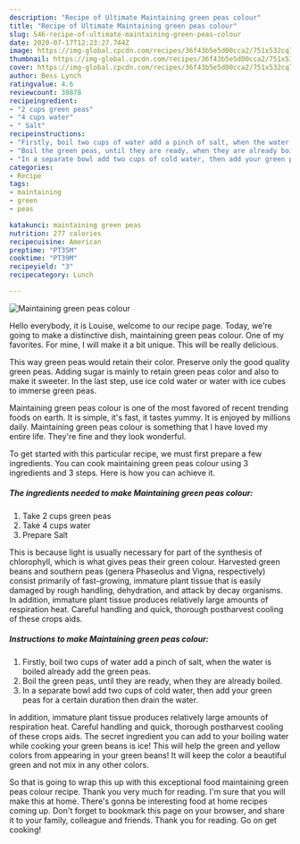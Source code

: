 ```yaml
---
description: "Recipe of Ultimate Maintaining green peas colour"
title: "Recipe of Ultimate Maintaining green peas colour"
slug: 546-recipe-of-ultimate-maintaining-green-peas-colour
date: 2020-07-17T12:23:27.744Z
image: https://img-global.cpcdn.com/recipes/36f43b5e5d00cca2/751x532cq70/maintaining-green-peas-colour-recipe-main-photo.jpg
thumbnail: https://img-global.cpcdn.com/recipes/36f43b5e5d00cca2/751x532cq70/maintaining-green-peas-colour-recipe-main-photo.jpg
cover: https://img-global.cpcdn.com/recipes/36f43b5e5d00cca2/751x532cq70/maintaining-green-peas-colour-recipe-main-photo.jpg
author: Bess Lynch
ratingvalue: 4.6
reviewcount: 30878
recipeingredient:
- "2 cups green peas"
- "4 cups water"
- " Salt"
recipeinstructions:
- "Firstly, boil two cups of water add a pinch of salt, when the water is boiled already add the green peas."
- "Boil the green peas, until they are ready, when they are already boiled."
- "In a separate bowl add two cups of cold water, then add your green peas for a certain duration then drain the water."
categories:
- Recipe
tags:
- maintaining
- green
- peas

katakunci: maintaining green peas 
nutrition: 277 calories
recipecuisine: American
preptime: "PT35M"
cooktime: "PT39M"
recipeyield: "3"
recipecategory: Lunch

---
```



![Maintaining green peas colour](https://img-global.cpcdn.com/recipes/36f43b5e5d00cca2/751x532cq70/maintaining-green-peas-colour-recipe-main-photo.jpg)

Hello everybody, it is Louise, welcome to our recipe page. Today, we're going to make a distinctive dish, maintaining green peas colour. One of my favorites. For mine, I will make it a bit unique. This will be really delicious.

This way green peas would retain their color. Preserve only the good quality green peas. Adding sugar is mainly to retain green peas color and also to make it sweeter. In the last step, use ice cold water or water with ice cubes to immerse green peas.

Maintaining green peas colour is one of the most favored of recent trending foods on earth. It is simple, it's fast, it tastes yummy. It is enjoyed by millions daily. Maintaining green peas colour is something that I have loved my entire life. They're fine and they look wonderful.


To get started with this particular recipe, we must first prepare a few ingredients. You can cook maintaining green peas colour using 3 ingredients and 3 steps. Here is how you can achieve it.

<!--inarticleads1-->

##### The ingredients needed to make Maintaining green peas colour:

1. Take 2 cups green peas
1. Take 4 cups water
1. Prepare  Salt


This is because light is usually necessary for part of the synthesis of chlorophyll, which is what gives peas their green colour. Harvested green beans and southern peas (genera Phaseolus and Vigna, respectively) consist primarily of fast-growing, immature plant tissue that is easily damaged by rough handling, dehydration, and attack by decay organisms. In addition, immature plant tissue produces relatively large amounts of respiration heat. Careful handling and quick, thorough postharvest cooling of these crops aids. 

<!--inarticleads2-->

##### Instructions to make Maintaining green peas colour:

1. Firstly, boil two cups of water add a pinch of salt, when the water is boiled already add the green peas.
1. Boil the green peas, until they are ready, when they are already boiled.
1. In a separate bowl add two cups of cold water, then add your green peas for a certain duration then drain the water.


In addition, immature plant tissue produces relatively large amounts of respiration heat. Careful handling and quick, thorough postharvest cooling of these crops aids. The secret ingredient you can add to your boiling water while cooking your green beans is ice! This will help the green and yellow colors from appearing in your green beans! It will keep the color a beautiful green and not mix in any other colors. 

So that is going to wrap this up with this exceptional food maintaining green peas colour recipe. Thank you very much for reading. I'm sure that you will make this at home. There's gonna be interesting food at home recipes coming up. Don't forget to bookmark this page on your browser, and share it to your family, colleague and friends. Thank you for reading. Go on get cooking!
